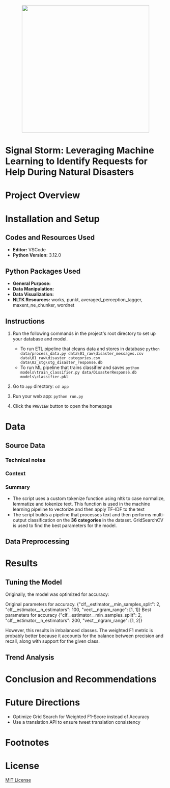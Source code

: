 <p align="center">
  <img width="400" height="400" src="">
</p>

# Signal Storm: Leveraging Machine Learning to Identify Requests for Help During Natural Disasters

# Project Overview

# Installation and Setup

## Codes and Resources Used
- **Editor:** VSCode
- **Python Version:** 3.12.0

## Python Packages Used
- **General Purpose:** 
- **Data Manipulation:**
- **Data Visualization:** 
- **NLTK Resources:** works, punkt, averaged_perception_tagger, maxent_ne_chunker, wordnet

## Instructions
1. Run the following commands in the project's root directory to set up your database and model.

    - To run ETL pipeline that cleans data and stores in database
        `python data/process_data.py data\01_raw\disaster_messages.csv data\01_raw\disaster_categories.csv data\02_stg\stg_disaster_response.db`
    - To run ML pipeline that trains classifier and saves
        `python models\train_classifier.py data/DisasterResponse.db models\classifier.pkl`

2. Go to `app` directory: `cd app`

3. Run your web app: `python run.py`

4. Click the `PREVIEW` button to open the homepage


# Data

## Source Data
### Technical notes


### Context


### Summary
- The script uses a custom tokenize function using nltk to case normalize, lemmatize and tokenize text. This function is used in the machine learning pipeline to vectorize and then apply TF-IDF to the text
- The script builds a pipeline that processes text and then performs multi-output classification on the **36 categories** in the dataset. GridSearchCV is used to find the best parameters for the model.

## Data Preprocessing

# Results
## Tuning the Model
Originally, the model was optimized for accuracy:

Original parameters for accuracy. 
{"clf__estimator__min_samples_split": 2, "clf__estimator__n_estimators": 100, "vect__ngram_range": [1, 1]}
Best parameters for accuracy
{"clf__estimator__min_samples_split": 2, "clf__estimator__n_estimators": 200, "vect__ngram_range": [1, 2]}

However, this results in imbalanced classes. The weighted F1 metric is probably better because it accounts for the balance between precision and recall, along with support for the given class.
## Trend Analysis

# Conclusion and Recommendations

# Future Directions
- Optimize Grid Search for Weighted F1-Score instead of Accuracy
- Use a translation API to ensure tweet translation consistency

# Footnotes
[^1]:

# License
[MIT License](https://opensource.org/license/mit/)
